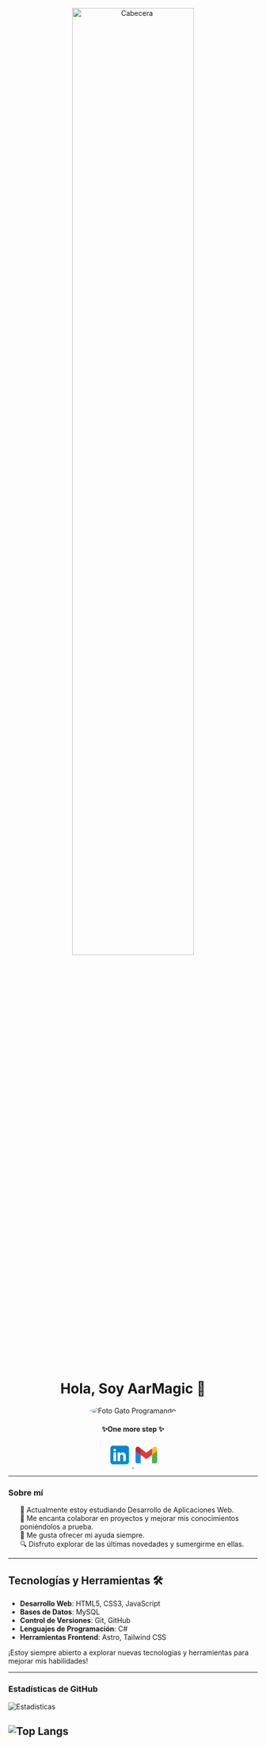 <p align="center">
      <img width="70%"  src="https://i.ibb.co/JQs4Qqh/220122-ezgif-com-gif-to-webp-converter.webp" alt="Cabecera" />
</p>


<h1 align="center"><b>Hola, Soy AarMagic 👋</b></h1>

<p align="center">
  <img align="center"  src="https://i.ibb.co/Yhsn3HM/cat.webp](https://i.ibb.co/Bgbsm1H/gato-programando.gif" style="border-radius: 50%;" alt="Foto Gato Programando" />
</p>

<h4 align="center"><b>✨One more step ✨</b></h4>
<p align="center">
  <a href="https://www.linkedin.com/in/aarón-carrera-pascual-4a9a1126b">
    <svg xmlns="http://www.w3.org/2000/svg"  height="50" viewBox="0 0 48 48" alt="LinkedIn">
      <path fill="#0288D1" d="M42,37c0,2.762-2.238,5-5,5H11c-2.761,0-5-2.238-5-5V11c0-2.762,2.239-5,5-5h26c2.762,0,5,2.238,5,5V37z"></path>
      <path fill="#FFF" d="M12 19H17V36H12zM14.485 17h-.028C12.965 17 12 15.888 12 14.499 12 13.08 12.995 12 14.514 12c1.521 0 2.458 1.08 2.486 2.499C17 15.887 16.035 17 14.485 17zM36 36h-5v-9.099c0-2.198-1.225-3.698-3.192-3.698-1.501 0-2.313 1.012-2.707 1.99C24.957 25.543 25 26.511 25 27v9h-5V19h5v2.616C25.721 20.5 26.85 19 29.738 19c3.578 0 6.261 2.25 6.261 7.274L36 36 36 36z"></path>
</svg>
  </a>
  <a href="mailto:aarcarpas@gmail.com?subject=Hola%20Sumanth">
    <svg xmlns="http://www.w3.org/2000/svg" height="50" viewBox="0 0 48 48">
<path fill="#4caf50" d="M45,16.2l-5,2.75l-5,4.75L35,40h7c1.657,0,3-1.343,3-3V16.2z"></path><path fill="#1e88e5" d="M3,16.2l3.614,1.71L13,23.7V40H6c-1.657,0-3-1.343-3-3V16.2z"></path><polygon fill="#e53935" points="35,11.2 24,19.45 13,11.2 12,17 13,23.7 24,31.95 35,23.7 36,17"></polygon><path fill="#c62828" d="M3,12.298V16.2l10,7.5V11.2L9.876,8.859C9.132,8.301,8.228,8,7.298,8h0C4.924,8,3,9.924,3,12.298z"></path><path fill="#fbc02d" d="M45,12.298V16.2l-10,7.5V11.2l3.124-2.341C38.868,8.301,39.772,8,40.702,8h0 C43.076,8,45,9.924,45,12.298z"></path>
</svg>
  </a>
</p>

---

### Sobre mí

<ul style="list-style: none">
  <li>📗 Actualmente estoy estudiando Desarrollo de Aplicaciones Web.</li>
  <li>🚀 Me encanta colaborar en proyectos y mejorar mis conocimientos poniéndolos a prueba.</li>
  <li>🤝 Me gusta ofrecer mi ayuda siempre.</li>
  <li>🔍 Disfruto explorar de las últimas novedades y sumergirme en ellas.</li>
</ul>

---

## Tecnologías y Herramientas 🛠️

- **Desarrollo Web**: HTML5, CSS3, JavaScript
- **Bases de Datos**: MySQL
- **Control de Versiones**: Git, GitHub
- **Lenguajes de Programación**: C#
- **Herramientas Frontend**: Astro, Tailwind CSS

¡Estoy siempre abierto a explorar nuevas tecnologías y herramientas para mejorar mis habilidades!

---

### Estadísticas de GitHub

![Estadisticas](https://github-readme-stats.vercel.app/api?username=aarmagic&theme=midnight-purple&show_icons=true)

![Top Langs](https://github-readme-stats.vercel.app/api/top-langs/?username=aarmagic&theme=midnight-purple)
---
